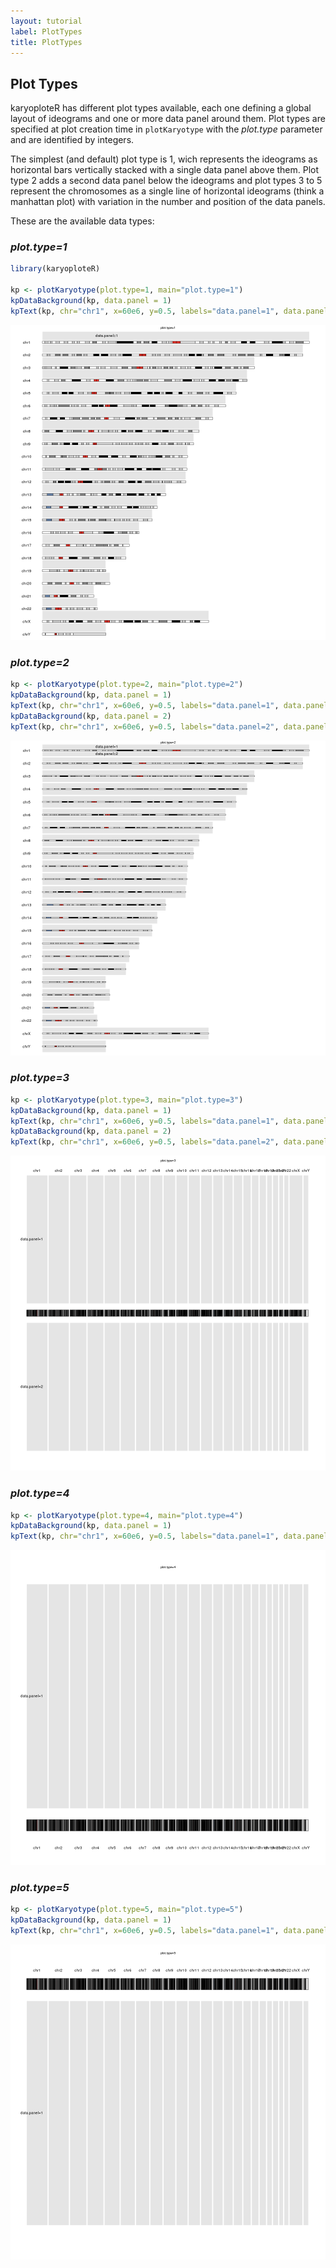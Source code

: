 ```yaml
---
layout: tutorial
label: PlotTypes
title: PlotTypes
---
```





## Plot Types

karyoploteR has different plot types available, each one defining a global
layout of ideograms and one or more data panel around them. Plot types are 
specified at plot creation time in `plotKaryotype` with the _plot.type_ 
parameter and are identified by integers.

The simplest (and default) plot type is 1, wich represents the ideograms 
as horizontal bars vertically stacked with a single data panel above them. Plot 
type 2 adds a second data panel below the ideograms and plot types 3 to 5 
represent the chromosomes as a single line of horizontal ideograms (think a 
manhattan plot) with variation in the number and position of the data panels.

These are the available data types:

### _plot.type=1_


```r
library(karyoploteR)

kp <- plotKaryotype(plot.type=1, main="plot.type=1")
kpDataBackground(kp, data.panel = 1)
kpText(kp, chr="chr1", x=60e6, y=0.5, labels="data.panel=1", data.panel = 1)
```

![plot of chunk Figure1](images//Figure1-1.png)

### _plot.type=2_


```r
kp <- plotKaryotype(plot.type=2, main="plot.type=2")
kpDataBackground(kp, data.panel = 1)
kpText(kp, chr="chr1", x=60e6, y=0.5, labels="data.panel=1", data.panel = 1)
kpDataBackground(kp, data.panel = 2)
kpText(kp, chr="chr1", x=60e6, y=0.5, labels="data.panel=2", data.panel = 2)
```

![plot of chunk Figure2](images//Figure2-1.png)

### _plot.type=3_


```r
kp <- plotKaryotype(plot.type=3, main="plot.type=3")
kpDataBackground(kp, data.panel = 1)
kpText(kp, chr="chr1", x=60e6, y=0.5, labels="data.panel=1", data.panel = 1)
kpDataBackground(kp, data.panel = 2)
kpText(kp, chr="chr1", x=60e6, y=0.5, labels="data.panel=2", data.panel = 2)
```

![plot of chunk Figure3](images//Figure3-1.png)

### _plot.type=4_


```r
kp <- plotKaryotype(plot.type=4, main="plot.type=4")
kpDataBackground(kp, data.panel = 1)
kpText(kp, chr="chr1", x=60e6, y=0.5, labels="data.panel=1", data.panel = 1)
```

![plot of chunk Figure4](images//Figure4-1.png)

### _plot.type=5_


```r
kp <- plotKaryotype(plot.type=5, main="plot.type=5")
kpDataBackground(kp, data.panel = 1)
kpText(kp, chr="chr1", x=60e6, y=0.5, labels="data.panel=1", data.panel = 1)
```

![plot of chunk Figure5](images//Figure5-1.png)

